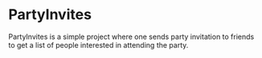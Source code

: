 # PartyInvites
PartyInvites is a simple project where one sends party invitation to friends to get a list of people interested in attending the party.

